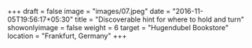 +++
draft = false
image = "images/07.jpeg"
date = "2016-11-05T19:56:17+05:30"
title = "Discoverable hint for where to hold and turn"
showonlyimage = false
weight = 6
target = "Hugendubel Bookstore"
location = "Frankfurt, Germany"
+++
